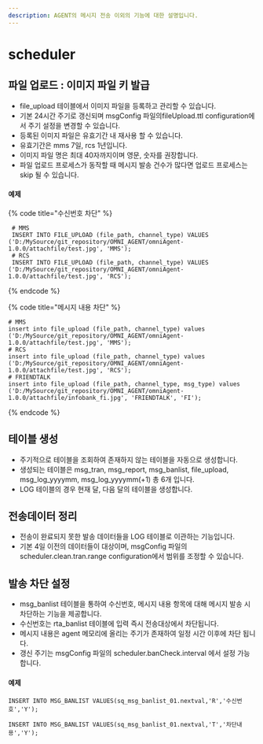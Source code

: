 ```yaml
---
description: AGENT의 메시지 전송 이외의 기능에 대한 설명입니다.
---
```


# scheduler

## 파일 업로드 : 이미지 파일 키 발급

* file\_upload 테이블에서 이미지 파일을 등록하고 관리할 수 있습니다.
* 기본 24시간 주기로 갱신되며 msgConfig 파일의fileUpload.ttl configuration에서 주기 설정을 변경할 수 있습니다.
* 등록된 이미지 파일은 유효기간 내 재사용 할 수 있습니다.
* 유효기간은 mms 7일, rcs 1년입니다.
* 이미지 파일 명은 최대 40자까지이며 영문, 숫자를 권장합니다.
* 파일 업로드 프로세스가 동작할 때 메시지 발송 건수가 많다면 업로드 프로세스는 skip 될 수 있습니다.

#### **예제**

{% code title="수신번호 차단" %}
```xquery
 # MMS
 INSERT INTO FILE_UPLOAD (file_path, channel_type) VALUES ('D:/MySource/git_repository/OMNI_AGENT/omniAgent-1.0.0/attachfile/test.jpg', 'MMS');
 # RCS
 INSERT INTO FILE_UPLOAD (file_path, channel_type) VALUES ('D:/MySource/git_repository/OMNI_AGENT/omniAgent-1.0.0/attachfile/test.jpg', 'RCS');
```
{% endcode %}

{% code title="메시지 내용 차단" %}
```xquery
# MMS
insert into file_upload (file_path, channel_type) values ('D:/MySource/git_repository/OMNI_AGENT/omniAgent-1.0.0/attachfile/test.jpg', 'MMS');
# RCS
insert into file_upload (file_path, channel_type) values ('D:/MySource/git_repository/OMNI_AGENT/omniAgent-1.0.0/attachfile/test.jpg', 'RCS');
# FRIENDTALK
insert into file_upload (file_path, channel_type, msg_type) values ('D:/MySource/git_repository/OMNI_AGENT/omniAgent-1.0.0/attachfile/infobank_fi.jpg', 'FRIENDTALK', 'FI');
```
{% endcode %}

## 테이블 생성

* 주기적으로 테이블을 조회하여 존재하지 않는 테이블을 자동으로 생성합니다.
* 생성되는 테이블은 msg\_tran, msg\_report, msg\_banlist, file\_upload, msg\_log\_yyyymm, msg\_log\_yyyymm(+1) 총 6개 입니다.
* LOG 테이블의 경우 현재 달, 다음 달의 테이블을 생성합니다.

## 전송데이터 정리

* 전송이 완료되지 못한 발송 데이터들을 LOG 테이블로 이관하는 기능입니다.
* 기본 4일 이전의 데이터들이 대상이며, msgConfig 파일의 scheduler.clean.tran.range configuration에서 범위를 조정할 수 있습니다.

## 발송 차단 설정

* msg\_banlist 테이블을 통하여 수신번호, 메시지 내용 항목에 대해 메시지 발송 시 차단하는 기능을 제공합니다.
* 수신번호는 rta\_banlist 테이블에 입력 즉시 전송대상에서 차단됩니다.
* 메시지 내용은 agent 메모리에 올리는 주기가 존재하여 일정 시간 이후에 차단 됩니다.
* 갱신 주기는 msgConfig 파일의 scheduler.banCheck.interval 에서 설정 가능합니다.

#### 예제

```
INSERT INTO MSG_BANLIST VALUES(sq_msg_banlist_01.nextval,'R','수신번호','Y');
```

```
INSERT INTO MSG_BANLIST VALUES(sq_msg_banlist_01.nextval,'T','차단내용','Y');
```
